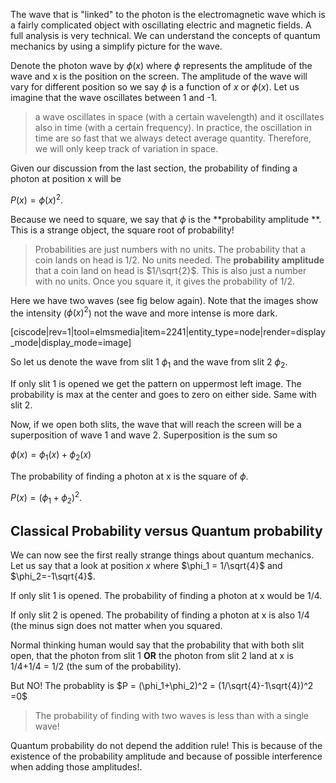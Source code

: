 The wave that is "linked" to the photon is the electromagnetic wave which is a fairly complicated object with oscillating electric and magnetic fields. A full analysis is very technical. We can understand the concepts of quantum mechanics by using a simplify picture for the wave. 

Denote the photon wave by $\phi(x)$ where $\phi$ represents the amplitude of the wave and x is the position on the screen. The amplitude of the wave will vary for different position so we say $\phi$ is a function of $x$ or $\phi(x)$. Let us imagine that the wave oscillates between 1 and -1. 

> a wave oscillates in space (with a certain wavelength) and it oscillates also in time (with a certain frequency). In practice, the oscillation in time are so fast that we always detect average quantity. Therefore, we will only keep track of variation in space. 

Given our discussion from the last section, the probability of finding a photon at position x will be 

$P(x) = \phi(x)^2$. 

Because we need to square, we say that $\phi$ is the **probability amplitude **. This is a strange object, the square root of probability!

> Probabilities are just numbers with no units. The probability that a coin lands on head is 1/2. No units needed. The **probability amplitude** that a coin land on head is $1/\sqrt{2}$. This is also just a number with no units. Once you square it, it gives the probability of 1/2.

Here we have two waves (see fig below again). Note that the images show the intensity ($\phi(x)^2$) not the wave and more intense is more dark. 

[ciscode|rev=1|tool=elmsmedia|item=2241|entity_type=node|render=display_mode|display_mode=image]

So let us denote the wave from slit 1 $\phi_1$ and the wave from slit 2 $\phi_2$. 

If only slit 1 is opened we get the pattern on uppermost left image. The probability is max at the center and goes to zero on either side. Same with slit 2. 

Now, if we open both slits, the wave that will reach the screen will be a superposition of wave 1 and wave 2. Superposition is the sum so 

$\phi(x) =\phi_1(x)+\phi_2(x)$

The probability of finding a photon at x is the square of $\phi$. 

$P(x) = (\phi_1+\phi_2)^2$.

## Classical Probability versus Quantum probability

We can now see the first really strange things about quantum mechanics. Let us say that a look at position $x$ where $\phi_1 = 1/\sqrt{4}$ and $\phi_2=-1\sqrt{4}$. 

If only slit 1 is opened. The probability of finding a photon at x would be 1/4. 

If only slit 2 is opened. The probability of finding a photon at x is also 1/4 (the minus sign does not matter when you squared. 

Normal thinking human would say that the probability that with both slit open, that the photon from slit 1 **OR** the photon from slit 2 land at x is 1/4+1/4 = 1/2 (the sum of the probability). 

But NO! The probablity is $P = (\phi_1+\phi_2)^2 = (1/\sqrt{4}-1\sqrt{4})^2 =0$

> The probability of finding with two waves is less than with a single wave!

Quantum probability do not depend the addition rule! This is because of the existence of the probability amplitude and because of possible interference when adding those amplitudes!. 

